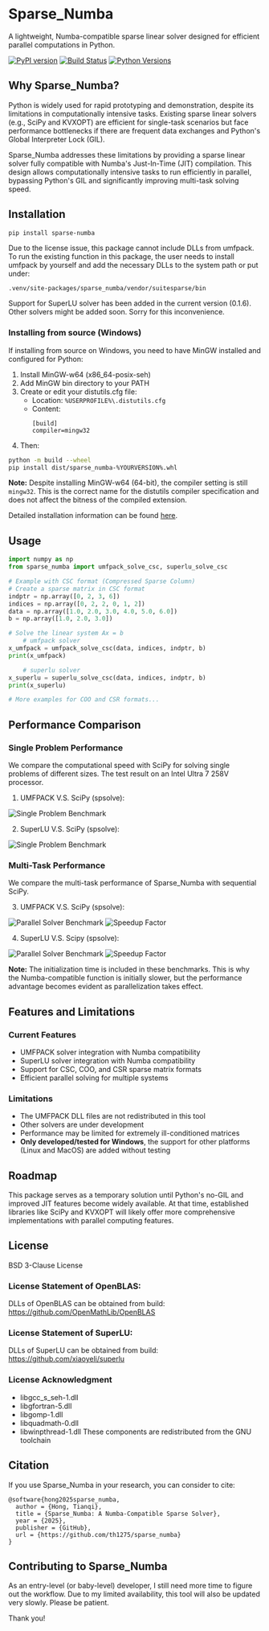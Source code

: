# Sparse_Numba

A lightweight, Numba-compatible sparse linear solver designed for efficient parallel computations in Python.

[![PyPI version](https://badge.fury.io/py/sparse-numba.svg)](https://badge.fury.io/py/sparse-numba)
[![Build Status](https://github.com/th1275/sparse_numba/actions/workflows/build_wheels.yml/badge.svg)](https://github.com/th1275/sparse_numba/actions)
[![Python Versions](https://img.shields.io/pypi/pyversions/sparse-numba.svg)](https://pypi.org/project/sparse-numba/)

## Why Sparse_Numba?

Python is widely used for rapid prototyping and demonstration, 
despite its limitations in computationally intensive tasks. 
Existing sparse linear solvers (e.g., SciPy and KVXOPT) are efficient 
for single-task scenarios but face performance bottlenecks 
if there are frequent data exchanges and Python's Global Interpreter Lock (GIL).

Sparse_Numba addresses these limitations by 
providing a sparse linear solver fully compatible with 
Numba's Just-In-Time (JIT) compilation. 
This design allows computationally intensive tasks 
to run efficiently in parallel, bypassing Python's GIL 
and significantly improving multi-task solving speed.

## Installation

```bash
pip install sparse-numba
```
Due to the license issue, this package cannot include DLLs from umfpack. To run the existing function in this package, the user needs to install umfpack by yourself and add the necessary DLLs to the system path or put under: 
```
.venv/site-packages/sparse_numba/vendor/suitesparse/bin
```
Support for SuperLU solver has been added in the current version (0.1.6). Other solvers might be added soon. Sorry for this inconvenience.


### Installing from source (Windows)

If installing from source on Windows, you need to have MinGW installed and configured for Python:

1. Install MinGW-w64 (x86_64-posix-seh)
2. Add MinGW bin directory to your PATH
3. Create or edit your distutils.cfg file:
   - Location: `%USERPROFILE%\.distutils.cfg`
   - Content:
     ```
     [build]
     compiler=mingw32
     ```
4. Then:
 ```bash
python -m build --wheel
pip install dist/sparse_numba-%YOURVERSION%.whl
```
 

**Note:** Despite installing MinGW-w64 (64-bit), the compiler setting is still `mingw32`. This is the correct name for the distutils compiler specification and does not affect the bitness of the compiled extension.

Detailed installation information can be found [here](docs/Installation_Guide_for_sparse_numba.md).

## Usage

```python
import numpy as np
from sparse_numba import umfpack_solve_csc, superlu_solve_csc

# Example with CSC format (Compressed Sparse Column)
# Create a sparse matrix in CSC format
indptr = np.array([0, 2, 3, 6])
indices = np.array([0, 2, 2, 0, 1, 2])
data = np.array([1.0, 2.0, 3.0, 4.0, 5.0, 6.0])
b = np.array([1.0, 2.0, 3.0])

# Solve the linear system Ax = b
    # umfpack solver
x_umfpack = umfpack_solve_csc(data, indices, indptr, b)
print(x_umfpack)

    # superlu solver
x_superlu = superlu_solve_csc(data, indices, indptr, b)
print(x_superlu)

# More examples for COO and CSR formats...
```

## Performance Comparison

### Single Problem Performance

We compare the computational speed with 
SciPy for solving single problems of different sizes. 
The test result on an Intel Ultra 7 258V processor.
1. UMFPACK V.S. SciPy (spsolve):

![Single Problem Benchmark](benchmark_single_problem_umfpack.png)

2. SuperLU V.S. SciPy (spsolve):

![Single Problem Benchmark](benchmark_single_problem_superlu.png)

### Multi-Task Performance

We compare the multi-task performance of Sparse_Numba with sequential SciPy.

3. UMFPACK V.S. SciPy (spsolve):

![Parallel Solver Benchmark](benchmark_parallel_solver_umfpack.png) 
![Speedup Factor](speedup_parallel_solver_umfpack.png)

4. SuperLU V.S. Scipy (spsolve):

![Parallel Solver Benchmark](benchmark_parallel_solver_superlu.png) 
![Speedup Factor](speedup_parallel_solver_superlu.png)

**Note:** The initialization time is included in these benchmarks. 
This is why the Numba-compatible function is initially slower, 
but the performance advantage becomes evident as parallelization takes effect.

## Features and Limitations

### Current Features
- UMFPACK solver integration with Numba compatibility
- SuperLU solver integration with Numba compatibility
- Support for CSC, COO, and CSR sparse matrix formats
- Efficient parallel solving for multiple systems

### Limitations
- The UMFPACK DLL files are not redistributed in this tool
- Other solvers are under development
- Performance may be limited for extremely ill-conditioned matrices
- **Only developed/tested for Windows**, the support for other platforms (Linux and MacOS) are added without testing

## Roadmap

This package serves as a temporary solution 
until Python's no-GIL and improved JIT features become widely available. 
At that time, established libraries like SciPy and KVXOPT will likely 
offer more comprehensive implementations with parallel computing features.

## License

BSD 3-Clause License

### License Statement of OpenBLAS:
DLLs of OpenBLAS can be obtained from build: https://github.com/OpenMathLib/OpenBLAS

### License Statement of SuperLU:
DLLs of SuperLU can be obtained from build: https://github.com/xiaoyeli/superlu

### License Acknowledgment 
- libgcc_s_seh-1.dll
- libgfortran-5.dll
- libgomp-1.dll
- libquadmath-0.dll
- libwinpthread-1.dll
These components are redistributed from the GNU toolchain

## Citation

If you use Sparse_Numba in your research, you can consider to cite:

```
@software{hong2025sparse_numba,
  author = {Hong, Tianqi},
  title = {Sparse_Numba: A Numba-Compatible Sparse Solver},
  year = {2025},
  publisher = {GitHub},
  url = {https://github.com/th1275/sparse_numba}
}
```

## Contributing to Sparse_Numba

As an entry-level (or baby-level) developer, I still need more time to figure out the workflow. Due to my limited availability, this tool will also be updated very slowly. Please be patient. 

Thank you!
